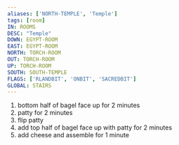 ```yaml
---
aliases: ['NORTH-TEMPLE', 'Temple']
tags: [room]
IN: ROOMS
DESC: "Temple"
DOWN: EGYPT-ROOM
EAST: EGYPT-ROOM
NORTH: TORCH-ROOM
OUT: TORCH-ROOM
UP: TORCH-ROOM
SOUTH: SOUTH-TEMPLE
FLAGS: ['RLANDBIT', 'ONBIT', 'SACREDBIT']
GLOBAL: STAIRS
---
```



1. bottom half of bagel face up for 2 minutes
2. patty for 2 minutes
3. flip patty
4. add top half of bagel face up with patty for 2 minutes
5. add cheese and assemble for 1 minute
